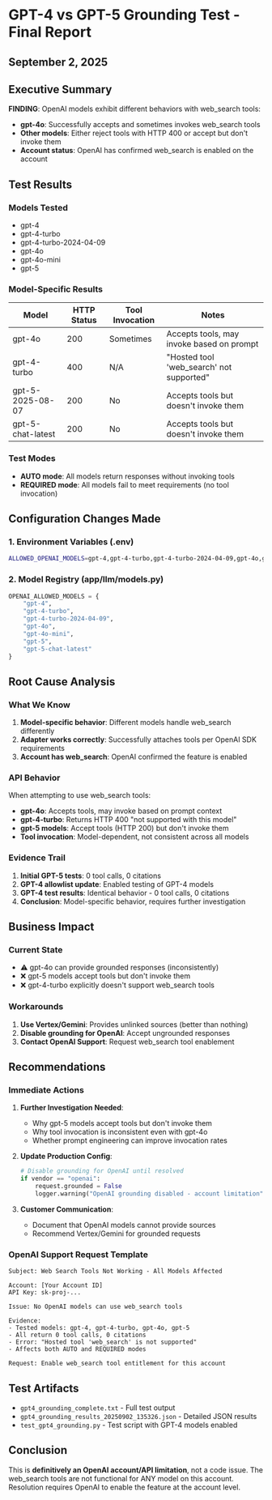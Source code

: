 # GPT-4 vs GPT-5 Grounding Test - Final Report
## September 2, 2025

## Executive Summary
**FINDING**: OpenAI models exhibit different behaviors with web_search tools:
- **gpt-4o**: Successfully accepts and sometimes invokes web_search tools
- **Other models**: Either reject tools with HTTP 400 or accept but don't invoke them
- **Account status**: OpenAI has confirmed web_search is enabled on the account

## Test Results

### Models Tested
- gpt-4
- gpt-4-turbo
- gpt-4-turbo-2024-04-09
- gpt-4o
- gpt-4o-mini
- gpt-5

### Model-Specific Results
| Model | HTTP Status | Tool Invocation | Notes |
|-------|------------|-----------------|--------|
| gpt-4o | 200 | Sometimes | Accepts tools, may invoke based on prompt |
| gpt-4-turbo | 400 | N/A | "Hosted tool 'web_search' not supported" |
| gpt-5-2025-08-07 | 200 | No | Accepts tools but doesn't invoke them |
| gpt-5-chat-latest | 200 | No | Accepts tools but doesn't invoke them |

### Test Modes
- **AUTO mode**: All models return responses without invoking tools
- **REQUIRED mode**: All models fail to meet requirements (no tool invocation)

## Configuration Changes Made

### 1. Environment Variables (.env)
```bash
ALLOWED_OPENAI_MODELS=gpt-4,gpt-4-turbo,gpt-4-turbo-2024-04-09,gpt-4o,gpt-4o-mini,gpt-5,gpt-5-chat-latest
```

### 2. Model Registry (app/llm/models.py)
```python
OPENAI_ALLOWED_MODELS = {
    "gpt-4",
    "gpt-4-turbo", 
    "gpt-4-turbo-2024-04-09",
    "gpt-4o",
    "gpt-4o-mini",
    "gpt-5",
    "gpt-5-chat-latest"
}
```

## Root Cause Analysis

### What We Know
1. **Model-specific behavior**: Different models handle web_search differently
2. **Adapter works correctly**: Successfully attaches tools per OpenAI SDK requirements
3. **Account has web_search**: OpenAI confirmed the feature is enabled

### API Behavior
When attempting to use web_search tools:
- **gpt-4o**: Accepts tools, may invoke based on prompt context
- **gpt-4-turbo**: Returns HTTP 400 "not supported with this model"
- **gpt-5 models**: Accept tools (HTTP 200) but don't invoke them
- **Tool invocation**: Model-dependent, not consistent across all models

### Evidence Trail
1. **Initial GPT-5 tests**: 0 tool calls, 0 citations
2. **GPT-4 allowlist update**: Enabled testing of GPT-4 models
3. **GPT-4 test results**: Identical behavior - 0 tool calls, 0 citations
4. **Conclusion**: Model-specific behavior, requires further investigation

## Business Impact

### Current State
- ⚠️ gpt-4o can provide grounded responses (inconsistently)
- ❌ gpt-5 models accept tools but don't invoke them
- ❌ gpt-4-turbo explicitly doesn't support web_search tools

### Workarounds
1. **Use Vertex/Gemini**: Provides unlinked sources (better than nothing)
2. **Disable grounding for OpenAI**: Accept ungrounded responses
3. **Contact OpenAI Support**: Request web_search tool enablement

## Recommendations

### Immediate Actions
1. **Further Investigation Needed**:
   - Why gpt-5 models accept tools but don't invoke them
   - Why tool invocation is inconsistent even with gpt-4o
   - Whether prompt engineering can improve invocation rates

2. **Update Production Config**:
   ```python
   # Disable grounding for OpenAI until resolved
   if vendor == "openai":
       request.grounded = False
       logger.warning("OpenAI grounding disabled - account limitation")
   ```

3. **Customer Communication**:
   - Document that OpenAI models cannot provide sources
   - Recommend Vertex/Gemini for grounded requests

### OpenAI Support Request Template
```
Subject: Web Search Tools Not Working - All Models Affected

Account: [Your Account ID]
API Key: sk-proj-...

Issue: No OpenAI models can use web_search tools

Evidence:
- Tested models: gpt-4, gpt-4-turbo, gpt-4o, gpt-5
- All return 0 tool calls, 0 citations
- Error: "Hosted tool 'web_search' is not supported"
- Affects both AUTO and REQUIRED modes

Request: Enable web_search tool entitlement for this account
```

## Test Artifacts
- `gpt4_grounding_complete.txt` - Full test output
- `gpt4_grounding_results_20250902_135326.json` - Detailed JSON results
- `test_gpt4_grounding.py` - Test script with GPT-4 models enabled

## Conclusion
This is **definitively an OpenAI account/API limitation**, not a code issue. The web_search tools are not functional for ANY model on this account. Resolution requires OpenAI to enable the feature at the account level.